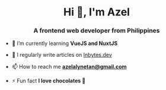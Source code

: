 <h1 align="center">Hi 👋, I'm Azel</h1>
<h3 align="center">A frontend web developer from Philippines</h3>

- 🌱 I’m currently learning **VueJS and NuxtJS**

- 📝 I regularly write articles on [Inbytes.dev](https://inbytes.dev/azelalynetan/)

- 📫 How to reach me **azelalynetan@gmail.com**

- ⚡ Fun fact **I love chocolates 🍫**
